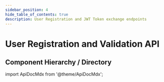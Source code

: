 ```yaml
---
sidebar_position: 4
hide_table_of_contents: true
description: User Registration and JWT Token exchange endpoints
---
```


User Registration and Validation API
=============================

## Component Hierarchy / Directory 

import ApiDocMdx from '@theme/ApiDocMdx';

<ApiDocMdx id="using-single-yaml" />
